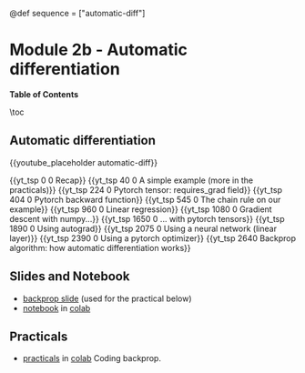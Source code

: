 @def sequence = ["automatic-diff"]

# Module 2b - Automatic differentiation

**Table of Contents**

\toc


## Automatic differentiation

{{youtube_placeholder automatic-diff}}

{{yt_tsp 0 0 Recap}}
{{yt_tsp 40 0 A simple example (more in the practicals)}}
{{yt_tsp 224 0 Pytorch tensor: requires_grad field}}
{{yt_tsp 404 0 Pytorch backward function}}
{{yt_tsp 545 0 The chain rule on our example}}
{{yt_tsp 960 0 Linear regression}}
{{yt_tsp 1080 0 Gradient descent with numpy...}}
{{yt_tsp 1650 0 ... with pytorch tensors}}
{{yt_tsp 1890 0 Using autograd}}
{{yt_tsp 2075 0 Using a neural network (linear layer)}}
{{yt_tsp 2390 0 Using a pytorch optimizer}}
{{yt_tsp 2640 Backprop algorithm: how automatic differentiation works}}

## Slides and Notebook

- [backprop slide](https://raw.githubusercontent.com/dataflowr/slides/master/backprop.pdf) (used for the practical below)
- [notebook](https://github.com/dataflowr/notebooks/blob/master/Module2/02b_linear_reg.ipynb) in [colab](https://colab.research.google.com/github/dataflowr/notebooks/blob/master/Module2/02b_linear_reg.ipynb)

## Practicals

- [practicals](https://github.com/dataflowr/notebooks/blob/master/Module2/02_backprop.ipynb) in [colab](https://colab.research.google.com/github/dataflowr/notebooks/blob/master/Module2/02_backprop.ipynb) Coding backprop. <!-- [solution](https://forum.dataflowr.com/t/link-to-solution-2-simple-implementation-of-backprop/55) (forum login required) -->
